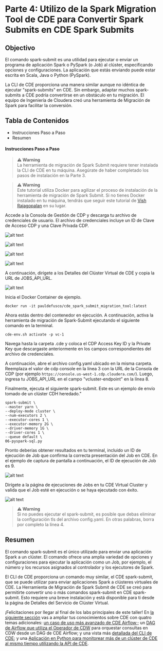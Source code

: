 # Parte 4: Utilizo de la Spark Migration Tool de CDE para Convertir Spark Submits en CDE Spark Submits

## Objectivo

El comando spark-submit es una utilidad para ejecutar o enviar un programa de aplicación Spark o PySpark (o Job) al clúster, especificando opciones y configuraciones. La aplicación que estás enviando puede estar escrita en Scala, Java o Python (PySpark).

La CLI de CDE proporciona una manera similar aunque no idéntica de ejecutar "spark-submits" en CDE. Sin embargo, adaptar muchos spark-submits a CDE podría convertirse en un obstáculo en tu migración. El equipo de Ingeniería de Cloudera creó una herramienta de Migración de Spark para facilitar la conversión.

## Tabla de Contenidos

* Instrucciones Paso a Paso
* Resumen

#### Instrucciones Paso a Paso

>**⚠ Warning**  
>La herramienta de migración de Spark Submit requiere tener instalada la CLI de CDE en tu máquina. Asegúrate de haber completado los pasos de instalación en la Parte 3.

>**⚠ Warning**  
>Este tutorial utiliza Docker para agilizar el proceso de instalación de la herramienta de migración de Spark Submit. Si no tienes Docker instalado en tu máquina, tendrás que seguir este tutorial de [Vish Rajagopalan](https://github.com/SuperEllipse/cde-spark-submit-migration) en su lugar.

Accede a la Consola de Gestión de CDP y descarga tu archivo de credenciales de usuario. El archivo de credenciales incluye un ID de Clave de Acceso CDP y una Clave Privada CDP.

![alt text](../../img/mgt_console1.png)

![alt text](../../img/mgt_console2.png)

![alt text](../../img/mgt_console3.png)

![alt text](../../img/mgt_console4.png)

A continuación, dirígete a los Detalles del Clúster Virtual de CDE y copia la URL de JOBS_API_URL.

![alt text](../../img/jobsapiurl.png)

Inicia el Docker Container de ejemplo.

```
docker run -it pauldefusco/cde_spark_submit_migration_tool:latest
```

Ahora estás dentro del contenedor en ejecución. A continuación, activa la herramienta de migración de Spark-Submit ejecutando el siguiente comando en la terminal.

```
cde-env.sh activate -p vc-1
```

Navega hasta la carpeta .cde y coloca el CDP Access Key ID y la Private Key que descargaste anteriormente en los campos correspondientes del archivo de credenciales.

A continuación, abre el archivo config.yaml ubicado en la misma carpeta. Reemplaza el valor de cdp console en la línea 3 con la URL de la Consola de CDP (por ejemplo `https://console.us-west-1.cdp.cloudera.com/`).
Luego, ingresa tu JOBS_API_URL en el campo "vcluster-endpoint" en la línea 8.

Finalmente, ejecuta el siguiente spark-submit. Este es un ejemplo de envío tomado de un clúster CDH heredado."

```
spark-submit \
--master yarn \
--deploy-mode cluster \
--num-executors 2 \
--executor-cores 1 \
--executor-memory 2G \
--driver-memory 1G \
--driver-cores 1 \
--queue default \
06-pyspark-sql.py
```

Pronto deberías obtener resultados en tu terminal, incluido un ID de ejecución de Job que confirma la correcta presentación del Job en CDE. En el ejemplo de captura de pantalla a continuación, el ID de ejecución de Job es 9.

![alt text](../../img/job_submit_confirm1.png)

Dirígete a la página de ejecuciones de Jobs en tu CDE Virtual Cluster y valida que el Job esté en ejecución o se haya ejecutado con éxito.

![alt text](../../img/job_submit_confirm3.png)

>**⚠ Warning**  
>Si no puedes ejecutar el spark-submit, es posible que debas eliminar la configuración tls del archivo config.yaml. En otras palabras, borra por completo la línea 4.

## Resumen

El comando spark-submit es el único utilizado para enviar una aplicación Spark a un clúster. El comando ofrece una amplia variedad de opciones y configuraciones para ejecutar la aplicación como un Job, por ejemplo, el número y los recursos asignados al controlador y los ejecutores de Spark.

El CLI de CDE proporciona un comando muy similar, el CDE spark-submit, que se puede utilizar para enviar aplicaciones Spark a clústeres virtuales de CDE. La Herramienta de Migración de Spark Submit de CDE se creó para permitirte convertir uno o más comandos spark-submit en CDE spark-submit. Esto requiere una breve instalación y está disponible para ti desde la página de Detalles del Servicio de Clúster Virtual.

¡Felicitaciones por llegar al final de los labs principales de este taller! En [la siguiente sección](https://github.com/pdefusco/CDE119_ACE_WORKSHOP/blob/main/step_by_step_guides/espanol/parte05_extras.md#parte-5-labs-adicionales) vas a ampliar tus conocimientos sobre CDE con quatro temas adicionales: [un caso de uso más avanzado de CDE Airflow;](https://github.com/pdefusco/CDE119_ACE_WORKSHOP/blob/main/step_by_step_guides/espanol/parte05_extras.md#bonus-lab-1-orquestaci%C3%B3n-de-cde-airflow-en-detalle); un [DAG de Airflow que utiliza el Operador de CDW](https://github.com/pdefusco/CDE119_ACE_WORKSHOP/blob/main/step_by_step_guides/espanol/parte05_extras.md#bonus-lab-2-usando-cde-airflow-con-cdw) para orquestar consultas en CDW desde un DAG de CDE Airflow; y una vista más [detallada del CLI de CDE](https://github.com/pdefusco/CDE119_ACE_WORKSHOP/blob/main/step_by_step_guides/espanol/parte05_extras.md#bonus-lab-3-uso-del-cde-cli-para-optimizar-casos-de-uso-de-producci%C3%B3n-de-cde-en-detalle); y una [Aplicación en Python para monitorear más de un clúster de CDE al mismo tiempo utilizando la API de CDE](https://github.com/pdefusco/CDE119_ACE_WORKSHOP/blob/main/step_by_step_guides/espanol/parte05_extras.md#bonus-lab-4-uso-de-python-con-la-api-de-cde).
